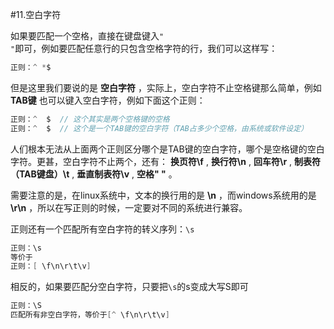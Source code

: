 #11.空白字符

如果要匹配一个空格，直接在键盘键入<code>" "</code>即可，例如要匹配任意行的只包含空格字符的行，我们可以这样写：

```java
正则：^ *$
```

但是这里我们要说的是 **空白字符** ，实际上，空白字符不止空格键那么简单，例如 **TAB键** 也可以键入空白字符，例如下面这个正则：

```java
正则：^  $  // 这个其实是两个空格键的空格
正则：^  $  // 这个是一个TAB键的空白字符（TAB占多少个空格，由系统或软件设定）
```

人们根本无法从上面两个正则区分哪个是TAB键的空白字符，哪个是空格键的空白字符。更甚，空白字符不止两个，还有： **换页符\f** , **换行符\n** , **回车符\r** , **制表符（TAB键盘）\t** , **垂直制表符\v** , **空格" "** 。

需要注意的是，在linux系统中，文本的换行用的是 **\n** ，而windows系统用的是 **\r\n** ，所以在写正则的时候，一定要对不同的系统进行兼容。

正则还有一个匹配所有空白字符的转义序列：<code>\s</code>

```java
正则：\s
等价于
正则：[ \f\n\r\t\v]
```

相反的，如果要匹配分空白字符，只要把<code>\s</code>的s变成大写S即可

```java
正则：\S
匹配所有非空白字符，等价于[^ \f\n\r\t\v]
```
